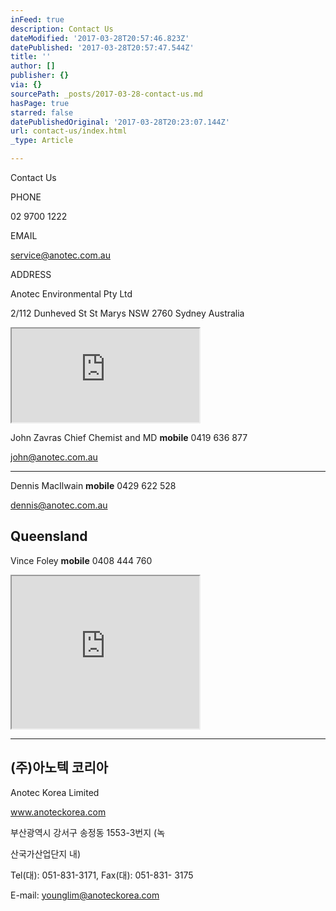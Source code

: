 ```yaml
---
inFeed: true
description: Contact Us
dateModified: '2017-03-28T20:57:46.823Z'
datePublished: '2017-03-28T20:57:47.544Z'
title: ''
author: []
publisher: {}
via: {}
sourcePath: _posts/2017-03-28-contact-us.md
hasPage: true
starred: false
datePublishedOriginal: '2017-03-28T20:23:07.144Z'
url: contact-us/index.html
_type: Article

---
```

Contact Us

PHONE

02 9700 1222

EMAIL

service@anotec.com.au

ADDRESS

Anotec Environmental Pty Ltd

2/112 Dunheved St St Marys NSW 2760 Sydney Australia

<iframe src="https://the-grid.github.io/ed-location/?latitude=-33.745523&amp;longitude=150.77213&amp;zoom=16&amp;address=112%20Dunheved%20Circuit%2C%20St%20Marys%2C%20New%20South%20Wales%202760%2C%20Australia" style=""></iframe>

John Zavras Chief Chemist and MD **mobile** 0419 636 877

john@anotec.com.au

---

Dennis MacIlwain **mobile** 0429 622 528

dennis@anotec.com.au

## Queensland

Vince Foley **mobile** 0408 444 760

<iframe src="https://the-grid.github.io/ed-userhtml/?g=eJyzSVTIKEpNs1XKTczMKcm3Kk4tKstMTnVIzMsvSU3WS87P1UssVbIrS8vPSa10KE8sSS1Ky8mHSdjoJ9oBACi0GBU" height="244" style=""></iframe>

---

## (주)아노텍 코리아

Anotec Korea Limited

www.anoteckorea.com

부산광역시 강서구 송정동 1553-3번지 (녹

산국가산업단지 내)

Tel(대): 051-831-3171, Fax(대): 051-831- 3175

E-mail: younglim@anoteckorea.com